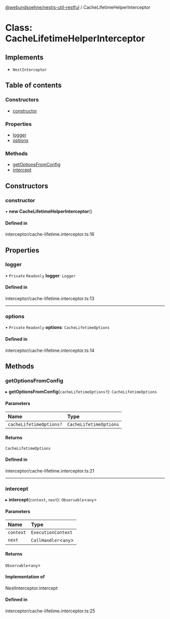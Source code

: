 [@webundsoehne/nestjs-util-restful](../README.md) / CacheLifetimeHelperInterceptor

# Class: CacheLifetimeHelperInterceptor

## Implements

- `NestInterceptor`

## Table of contents

### Constructors

- [constructor](CacheLifetimeHelperInterceptor.md#constructor)

### Properties

- [logger](CacheLifetimeHelperInterceptor.md#logger)
- [options](CacheLifetimeHelperInterceptor.md#options)

### Methods

- [getOptionsFromConfig](CacheLifetimeHelperInterceptor.md#getoptionsfromconfig)
- [intercept](CacheLifetimeHelperInterceptor.md#intercept)

## Constructors

### constructor

• **new CacheLifetimeHelperInterceptor**()

#### Defined in

interceptor/cache-lifetime.interceptor.ts:16

## Properties

### logger

• `Private` `Readonly` **logger**: `Logger`

#### Defined in

interceptor/cache-lifetime.interceptor.ts:13

---

### options

• `Private` `Readonly` **options**: `CacheLifetimeOptions`

#### Defined in

interceptor/cache-lifetime.interceptor.ts:14

## Methods

### getOptionsFromConfig

▸ **getOptionsFromConfig**(`cacheLifetimeOptions?`): `CacheLifetimeOptions`

#### Parameters

| Name                    | Type                   |
| :---------------------- | :--------------------- |
| `cacheLifetimeOptions?` | `CacheLifetimeOptions` |

#### Returns

`CacheLifetimeOptions`

#### Defined in

interceptor/cache-lifetime.interceptor.ts:21

---

### intercept

▸ **intercept**(`context`, `next`): `Observable`<`any`\>

#### Parameters

| Name      | Type                  |
| :-------- | :-------------------- |
| `context` | `ExecutionContext`    |
| `next`    | `CallHandler`<`any`\> |

#### Returns

`Observable`<`any`\>

#### Implementation of

NestInterceptor.intercept

#### Defined in

interceptor/cache-lifetime.interceptor.ts:25
